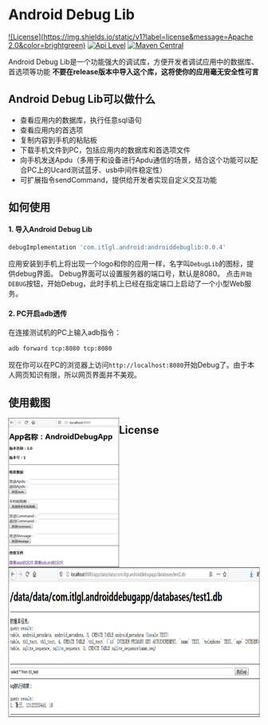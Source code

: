 # Android Debug Lib
[![License](https://img.shields.io/static/v1?label=license&message=Apache 2.0&color=brightgreen)](https://github.com/itlgl/AndroidDebugLib/blob/master/LICENSE)
[![Api Level](https://img.shields.io/static/v1?label=api&message=14+&color=brightgreen)](https://github.com/itlgl/AndroidDebugLib/blob/master/LICENSE)
[![Maven Central](https://maven-badges.herokuapp.com/maven-central/com.itlgl.android/androiddebuglib/badge.svg)](https://maven-badges.herokuapp.com/maven-central/com.itlgl.android/androiddebuglib)

Android Debug Lib是一个功能强大的调试库，方便开发者调试应用中的数据库、首选项等功能
**不要在release版本中导入这个库，这将使你的应用毫无安全性可言**

## Android Debug Lib可以做什么

* 查看应用内的数据库，执行任意sql语句
* 查看应用内的首选项
* 复制内容到手机的粘贴板
* 下载手机文件到PC，包括应用内的数据库和首选项文件
* 向手机发送Apdu（多用于和设备进行Apdu通信的场景，结合这个功能可以配合PC上的Ucard测试蓝牙、usb中间件稳定性）
* 可扩展指令sendCommand，提供给开发者实现自定义交互功能

## 如何使用

#### 1. 导入Android Debug Lib

```gradle
debugImplementation 'com.itlgl.android:androiddebuglib:0.0.4'
```

应用安装到手机上将出现一个logo和你的应用一样，名字叫`DebugLib`的图标，提供debug界面。
Debug界面可以设置服务器的端口号，默认是8080。
点击`开始DEBUG`按钮，开始Debug，此时手机上已经在指定端口上启动了一个小型Web服务。

#### 2. PC开启adb透传

在连接测试机的PC上输入adb指令：

```cmd
adb forward tcp:8080 tcp:8080
```

现在你可以在PC的浏览器上访问`http://localhost:8080`开始Debug了。由于本人网页知识有限，所以网页界面并不美观。


## 使用截图

<img src="https://raw.githubusercontent.com/itlgl/AndroidDebugLib/master/screenshot/1.png" height="300" align="left" />
<img src="https://raw.githubusercontent.com/itlgl/AndroidDebugLib/master/screenshot/2.png" height="300" align="left" />

## License

```
Copyright (c) itlgl, Android Debug Lib Open Source Project

Licensed under the Apache License, Version 2.0 (the "License");
you may not use this file except in compliance with the License.
You may obtain a copy of the License at

    http://www.apache.org/licenses/LICENSE-2.0

Unless required by applicable law or agreed to in writing, software
distributed under the License is distributed on an "AS IS" BASIS,
WITHOUT WARRANTIES OR CONDITIONS OF ANY KIND, either express or implied.
See the License for the specific language governing permissions and
limitations under the License.
```